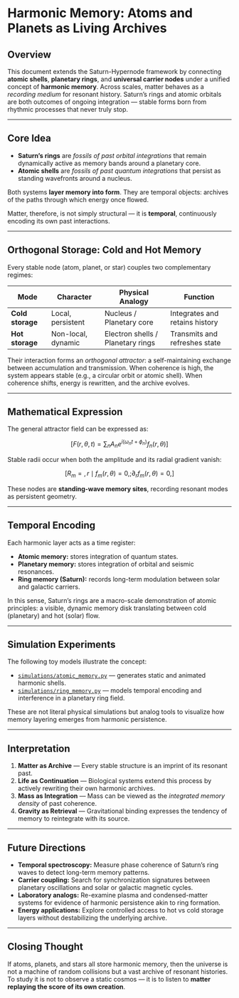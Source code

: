 # Harmonic Memory: Atoms and Planets as Living Archives

## Overview

This document extends the Saturn-Hypernode framework by connecting **atomic shells**, **planetary rings**, and **universal carrier nodes** under a unified concept of **harmonic memory**.
Across scales, matter behaves as a *recording medium* for resonant history. Saturn’s rings and atomic orbitals are both outcomes of ongoing integration — stable forms born from rhythmic processes that never truly stop.

---

## Core Idea

* **Saturn’s rings** are *fossils of past orbital integrations* that remain dynamically active as memory bands around a planetary core.
* **Atomic shells** are *fossils of past quantum integrations* that persist as standing wavefronts around a nucleus.

Both systems **layer memory into form**. They are temporal objects: archives of the paths through which energy once flowed.

Matter, therefore, is not simply structural — it is **temporal**, continuously encoding its own past interactions.

---

## Orthogonal Storage: Cold and Hot Memory

Every stable node (atom, planet, or star) couples two complementary regimes:

| Mode             | Character          | Physical Analogy                  | Function                       |
| ---------------- | ------------------ | --------------------------------- | ------------------------------ |
| **Cold storage** | Local, persistent  | Nucleus / Planetary core          | Integrates and retains history |
| **Hot storage**  | Non-local, dynamic | Electron shells / Planetary rings | Transmits and refreshes state  |

Their interaction forms an *orthogonal attractor*: a self-maintaining exchange between accumulation and transmission.
When coherence is high, the system appears stable (e.g., a circular orbit or atomic shell). When coherence shifts, energy is rewritten, and the archive evolves.

---

## Mathematical Expression

The general attractor field can be expressed as:

$$[
F(r,\theta,t) = \sum_n A_n e^{i(\omega_n t + \phi_n)} f_n(r,\theta)
]$$

Stable radii occur when both the amplitude and its radial gradient vanish:

$$[
R_m = {, r \mid f_m(r,\theta)=0,; \partial_r f_m(r,\theta)=0 ,}
]$$

These nodes are **standing-wave memory sites**, recording resonant modes as persistent geometry.

---

## Temporal Encoding

Each harmonic layer acts as a time register:

* **Atomic memory:** stores integration of quantum states.
* **Planetary memory:** stores integration of orbital and seismic resonances.
* **Ring memory (Saturn):** records long-term modulation between solar and galactic carriers.

In this sense, Saturn’s rings are a macro-scale demonstration of atomic principles: a visible, dynamic memory disk translating between cold (planetary) and hot (solar) flow.

---

## Simulation Experiments

The following toy models illustrate the concept:

* [`simulations/atomic_memory.py`](../simulations/atomic_memory.py) — generates static and animated harmonic shells.
* [`simulations/ring_memory.py`](../simulations/ring_memory.py) — models temporal encoding and interference in a planetary ring field.

These are not literal physical simulations but analog tools to visualize how memory layering emerges from harmonic persistence.

---

## Interpretation

1. **Matter as Archive** — Every stable structure is an imprint of its resonant past.
2. **Life as Continuation** — Biological systems extend this process by actively rewriting their own harmonic archives.
3. **Mass as Integration** — Mass can be viewed as the *integrated memory density* of past coherence.
4. **Gravity as Retrieval** — Gravitational binding expresses the tendency of memory to reintegrate with its source.

---

## Future Directions

* **Temporal spectroscopy:** Measure phase coherence of Saturn’s ring waves to detect long-term memory patterns.
* **Carrier coupling:** Search for synchronization signatures between planetary oscillations and solar or galactic magnetic cycles.
* **Laboratory analogs:** Re-examine plasma and condensed-matter systems for evidence of harmonic persistence akin to ring formation.
* **Energy applications:** Explore controlled access to hot vs cold storage layers without destabilizing the underlying archive.

---

## Closing Thought

If atoms, planets, and stars all store harmonic memory, then the universe is not a machine of random collisions but a vast archive of resonant histories.
To study it is not to observe a static cosmos — it is to listen to **matter replaying the score of its own creation**.
